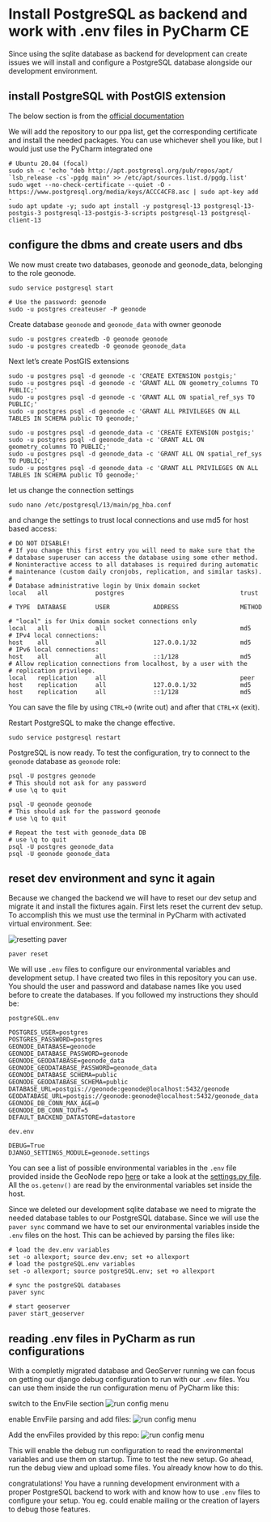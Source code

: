 # Install PostgreSQL as backend and work with .env files in PyCharm CE

Since using the sqlite database as backend for development can create issues we will install and configure
a PostgreSQL database alongside our development environment.

## install PostgreSQL with PostGIS extension

The below section is from the [official documentation](https://docs.geonode.org/en/master/install/advanced/core/index.html#postgis-database-setup)

We will add the repository to our ppa list, get the corresponding certificate and install the needed packages. You
can use whichever shell you like, but I would just use the PyCharm integrated one
```shell
# Ubuntu 20.04 (focal)
sudo sh -c 'echo "deb http://apt.postgresql.org/pub/repos/apt/ `lsb_release -cs`-pgdg main" >> /etc/apt/sources.list.d/pgdg.list'
sudo wget --no-check-certificate --quiet -O - https://www.postgresql.org/media/keys/ACCC4CF8.asc | sudo apt-key add -
sudo apt update -y; sudo apt install -y postgresql-13 postgresql-13-postgis-3 postgresql-13-postgis-3-scripts postgresql-13 postgresql-client-13
```

## configure the dbms and create users and dbs

We now must create two databases, geonode and geonode_data, belonging to the role geonode.

```shell
sudo service postgresql start

# Use the password: geonode
sudo -u postgres createuser -P geonode
```

Create database `geonode` and `geonode_data` with owner geonode
```shell
sudo -u postgres createdb -O geonode geonode
sudo -u postgres createdb -O geonode geonode_data
```

Next let’s create PostGIS extensions
```shell
sudo -u postgres psql -d geonode -c 'CREATE EXTENSION postgis;'
sudo -u postgres psql -d geonode -c 'GRANT ALL ON geometry_columns TO PUBLIC;'
sudo -u postgres psql -d geonode -c 'GRANT ALL ON spatial_ref_sys TO PUBLIC;'
sudo -u postgres psql -d geonode -c 'GRANT ALL PRIVILEGES ON ALL TABLES IN SCHEMA public TO geonode;'

sudo -u postgres psql -d geonode_data -c 'CREATE EXTENSION postgis;'
sudo -u postgres psql -d geonode_data -c 'GRANT ALL ON geometry_columns TO PUBLIC;'
sudo -u postgres psql -d geonode_data -c 'GRANT ALL ON spatial_ref_sys TO PUBLIC;'
sudo -u postgres psql -d geonode_data -c 'GRANT ALL PRIVILEGES ON ALL TABLES IN SCHEMA public TO geonode;'
```

let us change the connection settings

```shell
sudo nano /etc/postgresql/13/main/pg_hba.conf
```

and change the settings to trust local connections and use md5 for host based access:

```shell
# DO NOT DISABLE!
# If you change this first entry you will need to make sure that the
# database superuser can access the database using some other method.
# Noninteractive access to all databases is required during automatic
# maintenance (custom daily cronjobs, replication, and similar tasks).
#
# Database administrative login by Unix domain socket
local   all             postgres                                trust

# TYPE  DATABASE        USER            ADDRESS                 METHOD

# "local" is for Unix domain socket connections only
local   all             all                                     md5
# IPv4 local connections:
host    all             all             127.0.0.1/32            md5
# IPv6 local connections:
host    all             all             ::1/128                 md5
# Allow replication connections from localhost, by a user with the
# replication privilege.
local   replication     all                                     peer
host    replication     all             127.0.0.1/32            md5
host    replication     all             ::1/128                 md5
```
You can save the file by using `CTRL+O` (write out) and after that `CTRL+X` (exit).

Restart PostgreSQL to make the change effective.
```shell
sudo service postgresql restart
```
PostgreSQL is now ready. To test the configuration, try to connect to the `geonode` database as `geonode` role:

```shell
psql -U postgres geonode
# This should not ask for any password
# use \q to quit

psql -U geonode geonode
# This should ask for the password geonode
# use \q to quit

# Repeat the test with geonode_data DB
# use \q to quit
psql -U postgres geonode_data
psql -U geonode geonode_data
```

## reset dev environment and sync it again

Because we changed the backend we will have to reset our dev setup and migrate it and install the fixtures again.
First lets reset the current dev setup. To accomplish this we must use the terminal in PyCharm with activated virtual
environment. See:

![resetting paver](img/paver_reset.png)

```shell
paver reset
```

We will use `.env` files to configure our environmental variables and development setup. I have created two files in this
repository you can use. You should the user and password and database names like you used before to create the databases.
If you followed my instructions they should be:

`postgreSQL.env`
```dotenv
POSTGRES_USER=postgres
POSTGRES_PASSWORD=postgres
GEONODE_DATABASE=geonode
GEONODE_DATABASE_PASSWORD=geonode
GEONODE_GEODATABASE=geonode_data
GEONODE_GEODATABASE_PASSWORD=geonode_data
GEONODE_DATABASE_SCHEMA=public
GEONODE_GEODATABASE_SCHEMA=public
DATABASE_URL=postgis://geonode:geonode@localhost:5432/geonode
GEODATABASE_URL=postgis://geonode:geonode@localhost:5432/geonode_data
GEONODE_DB_CONN_MAX_AGE=0
GEONODE_DB_CONN_TOUT=5
DEFAULT_BACKEND_DATASTORE=datastore
```

`dev.env`
```dotenv
DEBUG=True
DJANGO_SETTINGS_MODULE=geonode.settings
```
You can see a list of possible environmental variables in the `.env` file provided inside the 
GeoNode repo [here](https://github.com/GeoNode/geonode/blob/master/.env) or take a look at the 
[settings.py file](https://github.com/GeoNode/geonode/blob/master/geonode/settings.py). All the 
`os.getenv()` are read by the environmental variables set inside the host.

Since we deleted our development sqlite database we need to migrate the needed database tables to our PostgreSQL 
database. Since we will use the `paver sync` command we have to set our environmental variables inside the `.env` files 
on the host. This can be achieved by parsing the files like:

```shell
# load the dev.env variables
set -o allexport; source dev.env; set +o allexport
# load the postgreSQL.env variables
set -o allexport; source postgreSQL.env; set +o allexport

# sync the postgreSQL databases
paver sync

# start geoserver
paver start_geoserver
```

## reading .env files in PyCharm as run configurations

With a completly migrated database and GeoServer running we can focus on getting our django debug configuration to run 
with our `.env` files. You can use them inside the run configuration menu of PyCharm like this:

switch to the EnvFile section
![run config menu](img/Debug_Config_EnvFiles.png)

enable EnvFile parsing and add files:
![run config menu](img/DebugConfig_addEnvFiles.png)

Add the envFiles provided by this repo:
![run config menu](img/DebugConfig_addedEnvFilesDone.png)

This will enable the debug run configuration to read the environmental variables and use them on startup. Time to test
the new setup. Go ahead, run the debug view and upload some files. You already know how to do this.

congratulations! You have a running development environment with a proper PostgreSQL backend to work with and know how to
use `.env` files to configure your setup. You eg. could enable mailing or the creation of layers to debug those features.